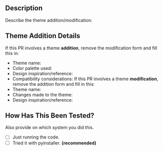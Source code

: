## Description

Describe the theme addition/modification:

## Theme Addition Details 
If this PR involves a theme **addition**, remove the modification form and fill this in:
- Theme name:
- Color palette used:
- Design inspiration/reference:
- Compatibility considerations:
If this PR involves a theme **modification**, remove the addition form and fill in this:
- Theme name:
- Changes made to the theme:
- Design inspiration/reference:

## How Has This Been Tested?
Also provide on which system you did this.

- [ ] Just running the code.
- [ ] Tried it with pyinstaller. **(recommended)**
